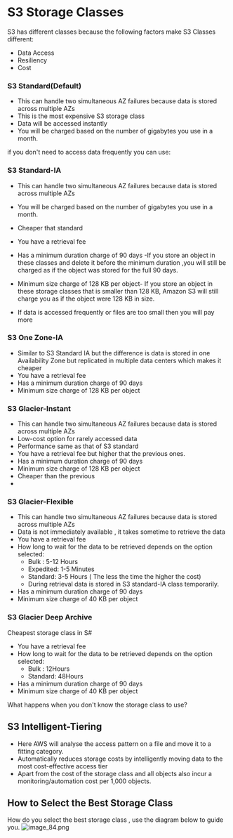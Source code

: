 # S3 Storage Classes
S3 has different classes because the following factors make S3 Classes different:
- Data Access
- Resiliency
- Cost
### S3 Standard(Default)
- This can handle two simultaneous AZ failures because data is stored across multiple AZs
- This is the most expensive S3 storage class
- Data will be accessed instantly
- You will be charged based on the number of gigabytes you use in a month.

if you don't need to access data frequently you can use:
### S3 Standard-IA
- This can handle two simultaneous AZ failures because data is stored across multiple AZs
- You will be charged based on the number of gigabytes you use in a month.
- Cheaper that standard
- You have a retrieval fee
- Has a minimum duration charge of 90 days -If you store an object in these classes
  and delete it before the minimum duration ,you will still be charged as if the object was stored for the full 90 days.

- Minimum size charge of 128 KB per object- If you store an object in these storage classes that is smaller than 128 KB, Amazon S3 will still charge you as if the object were 128 KB in size.
- If data is accessed frequently or files are too small then you will pay more

### S3 One Zone-IA
- Similar to S3 Standard IA but the difference is data is stored in one Availability Zone but replicated in  multiple data centers
  which makes it cheaper
- You have a retrieval fee
- Has a minimum duration charge of 90 days
- Minimum size charge of 128 KB per object

### S3 Glacier-Instant

- This can handle two simultaneous AZ failures because data is stored across multiple AZs
- Low-cost option for rarely accessed data
- Performance same as that of S3 standard
- You have a retrieval fee but higher that the previous ones.
- Has a minimum duration charge of 90 days
- Minimum size charge of 128 KB per object
- Cheaper than the previous
-
### S3 Glacier-Flexible
- This can handle two simultaneous AZ failures because data is stored across multiple AZs
- Data is not immediately available , it takes sometime to retrieve the data
- You have a retrieval fee
- How long to wait for the data to be retrieved depends on the option selected:
    - Bulk : 5-12 Hours
    - Expedited: 1-5 Minutes
    - Standard: 3-5 Hours
      ( The less the time the higher the cost)
    - During retrieval data is stored in  S3 standard-IA class temporarily.
- Has a minimum duration charge of 90 days
- Minimum size charge of 40 KB per object

### S3 Glacier Deep Archive
Cheapest storage class in S#
- You have a retrieval fee
- How long to wait for the data to be retrieved depends on the option selected:
    - Bulk : 12Hours
    - Standard: 48Hours
- Has a minimum duration charge of 90 days
- Minimum size charge of 40 KB per object


What happens when you don't know the storage class to use?

## S3 Intelligent-Tiering

- Here AWS will analyse the access pattern on a file and move it to a fitting category.
- Automatically reduces storage costs by intelligently moving data to the most cost-effective access tier
- Apart from the cost of the storage class and all objects also incur a monitoring/automation cost per 1,000 objects.

## How to Select the Best Storage Class
How do you select the best storage class , use the diagram below to guide you.
![image_84.png](image_84.png)
